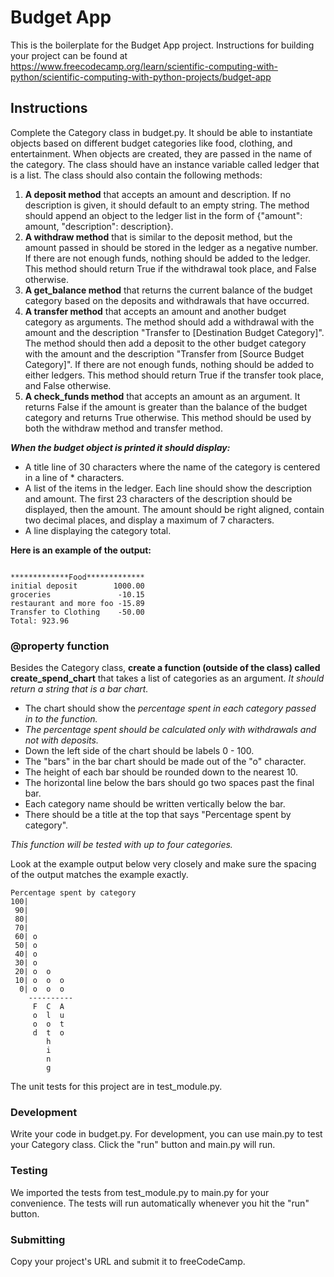 # Budget App

This is the boilerplate for the Budget App project. Instructions for building your project can be found at <https://www.freecodecamp.org/learn/scientific-computing-with-python/scientific-computing-with-python-projects/budget-app>

## Instructions

Complete the Category class in budget.py. It should be able to instantiate objects based on different budget categories like food, clothing, and entertainment. When objects are created, they are passed in the name of the category. The class should have an instance variable called ledger that is a list. The class should also contain the following methods:

  1. **A deposit method** that accepts an amount and description. If no description is given, it should default to an empty string. The method should append an object to the ledger list in the form of {"amount": amount, "description": description}.
  2. **A withdraw method** that is similar to the deposit method, but the amount passed in should be stored in the ledger as a negative number. If there are not enough funds, nothing should be added to the ledger. This method should return True if the withdrawal took place, and False otherwise.
  3. **A get_balance method** that returns the current balance of the budget category based on the deposits and withdrawals that have occurred.
  4. **A transfer method** that accepts an amount and another budget category as arguments. The method should add a withdrawal with the amount and the description "Transfer to [Destination Budget Category]". The method should then add a deposit to the other budget category with the amount and the description "Transfer from [Source Budget Category]". If there are not enough funds, nothing should be added to either ledgers. This method should return True if the transfer took place, and False otherwise.
  5. **A check_funds method** that accepts an amount as an argument. It returns False if the amount is greater than the balance of the budget category and returns True otherwise. This method should be used by both the withdraw method and transfer method.

***When the budget object is printed it should display:***

- A title line of 30 characters where the name of the category is centered in a line of * characters.
- A list of the items in the ledger. Each line should show the description and amount. The first 23 characters of the description should be displayed, then the amount. The amount should be right aligned, contain two decimal places, and display a maximum of 7 characters.
- A line displaying the category total.

**Here is an example of the output:**

``` Sample Output

*************Food*************
initial deposit        1000.00
groceries               -10.15
restaurant and more foo -15.89
Transfer to Clothing    -50.00
Total: 923.96
```

### @property function

Besides the Category class, **create a function (outside of the class) called create_spend_chart** that takes a list of categories as an argument.
*It should return a string that is a bar chart.*

- The chart should show the *percentage spent in each category passed in to the function.*
- *The percentage spent should be calculated only with withdrawals and not with deposits.*
- Down the left side of the chart should be labels 0 - 100.
- The "bars" in the bar chart should be made out of the "o" character.
- The height of each bar should be rounded down to the nearest 10.
- The horizontal line below the bars should go two spaces past the final bar.
- Each category name should be written vertically below the bar.
- There should be a title at the top that says "Percentage spent by category".

*This function will be tested with up to four categories.*

Look at the example output below very closely and make sure the spacing of the output matches the example exactly.

``` Sample Output
Percentage spent by category
100|          
 90|          
 80|          
 70|          
 60| o        
 50| o        
 40| o        
 30| o        
 20| o  o     
 10| o  o  o  
  0| o  o  o  
    ----------
     F  C  A  
     o  l  u  
     o  o  t  
     d  t  o  
        h     
        i     
        n     
        g     
```

The unit tests for this project are in test_module.py.

### Development

Write your code in budget.py. For development, you can use main.py to test your Category class. Click the "run" button and main.py will run.

### Testing

We imported the tests from test_module.py to main.py for your convenience. The tests will run automatically whenever you hit the "run" button.

### Submitting

Copy your project's URL and submit it to freeCodeCamp.
